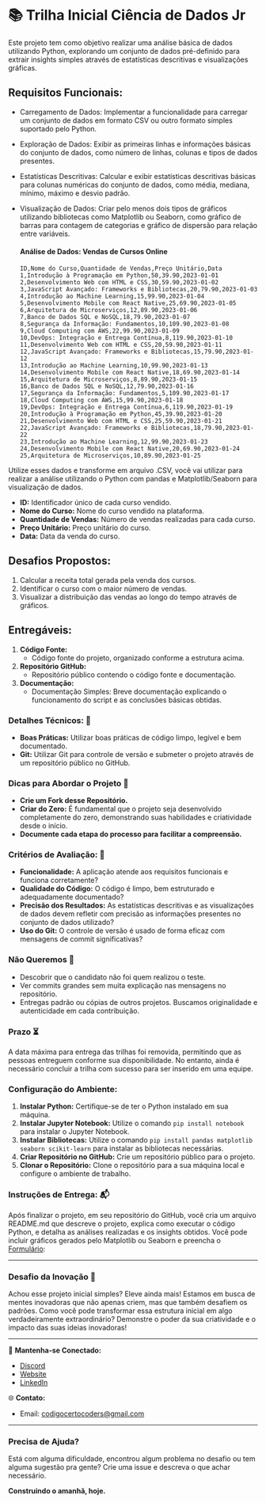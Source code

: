 # 📚 Trilha Inicial Ciência de Dados Jr

Este projeto tem como objetivo realizar uma análise básica de dados utilizando Python, explorando um conjunto de dados pré-definido para extrair insights simples através de estatísticas descritivas e visualizações gráficas.

## Requisitos Funcionais:

- Carregamento de Dados: Implementar a funcionalidade para carregar um conjunto de dados em formato CSV ou outro formato simples suportado pelo Python.
- Exploração de Dados: Exibir as primeiras linhas e informações básicas do conjunto de dados, como número de linhas, colunas e tipos de dados presentes.
- Estatísticas Descritivas: Calcular e exibir estatísticas descritivas básicas para colunas numéricas do conjunto de dados, como média, mediana, mínimo, máximo e desvio padrão.
- Visualização de Dados: Criar pelo menos dois tipos de gráficos utilizando bibliotecas como Matplotlib ou Seaborn, como gráfico de barras para contagem de categorias e gráfico de dispersão para relação entre variáveis.

  #### Análise de Dados: Vendas de Cursos Online


  ```plaintext
  ID,Nome do Curso,Quantidade de Vendas,Preço Unitário,Data
  1,Introdução à Programação em Python,50,39.90,2023-01-01
  2,Desenvolvimento Web com HTML e CSS,30,59.90,2023-01-02
  3,JavaScript Avançado: Frameworks e Bibliotecas,20,79.90,2023-01-03
  4,Introdução ao Machine Learning,15,99.90,2023-01-04
  5,Desenvolvimento Mobile com React Native,25,69.90,2023-01-05
  6,Arquitetura de Microserviços,12,89.90,2023-01-06
  7,Banco de Dados SQL e NoSQL,18,79.90,2023-01-07
  8,Segurança da Informação: Fundamentos,10,109.90,2023-01-08
  9,Cloud Computing com AWS,22,99.90,2023-01-09
  10,DevOps: Integração e Entrega Contínua,8,119.90,2023-01-10
  11,Desenvolvimento Web com HTML e CSS,20,59.90,2023-01-11
  12,JavaScript Avançado: Frameworks e Bibliotecas,15,79.90,2023-01-12
  13,Introdução ao Machine Learning,10,99.90,2023-01-13
  14,Desenvolvimento Mobile com React Native,18,69.90,2023-01-14
  15,Arquitetura de Microserviços,8,89.90,2023-01-15
  16,Banco de Dados SQL e NoSQL,12,79.90,2023-01-16
  17,Segurança da Informação: Fundamentos,5,109.90,2023-01-17
  18,Cloud Computing com AWS,15,99.90,2023-01-18
  19,DevOps: Integração e Entrega Contínua,6,119.90,2023-01-19
  20,Introdução à Programação em Python,45,39.90,2023-01-20
  21,Desenvolvimento Web com HTML e CSS,25,59.90,2023-01-21
  22,JavaScript Avançado: Frameworks e Bibliotecas,18,79.90,2023-01-22
  23,Introdução ao Machine Learning,12,99.90,2023-01-23
  24,Desenvolvimento Mobile com React Native,20,69.90,2023-01-24
  25,Arquitetura de Microserviços,10,89.90,2023-01-25
  ```

Utilize esses dados e transforme em arquivo .CSV, você vai utilizar para realizar a análise utilizando o Python com pandas e Matplotlib/Seaborn para visualização de dados.

- **ID:** Identificador único de cada curso vendido.
- **Nome do Curso:** Nome do curso vendido na plataforma.
- **Quantidade de Vendas:** Número de vendas realizadas para cada curso.
- **Preço Unitário:** Preço unitário do curso.
- **Data:** Data da venda do curso.

## Desafios Propostos:

1. Calcular a receita total gerada pela venda dos cursos.
2. Identificar o curso com o maior número de vendas.
3. Visualizar a distribuição das vendas ao longo do tempo através de gráficos.

## Entregáveis:

1. **Código Fonte:**
   - Código fonte do projeto, organizado conforme a estrutura acima.
2. **Repositório GitHub:**
   - Repositório público contendo o código fonte e documentação.
3. **Documentação:**
   - Documentação Simples: Breve documentação explicando o funcionamento do script e as conclusões básicas obtidas.

### Detalhes Técnicos: 🔧

- **Boas Práticas:** Utilizar boas práticas de código limpo, legível e bem documentado.
- **Git:** Utilizar Git para controle de versão e submeter o projeto através de um repositório público no GitHub.

### Dicas para Abordar o Projeto 🌟

- **Crie um Fork desse Repositório.**
- **Criar do Zero:** É fundamental que o projeto seja desenvolvido completamente do zero, demonstrando suas habilidades e criatividade desde o início.
- **Documente cada etapa do processo para facilitar a compreensão.**

### Critérios de Avaliação: 📝

- **Funcionalidade:** A aplicação atende aos requisitos funcionais e funciona corretamente?
- **Qualidade do Código:** O código é limpo, bem estruturado e adequadamente documentado?
- **Precisão dos Resultados:** As estatísticas descritivas e as visualizações de dados devem refletir com precisão as informações presentes no conjunto de dados utilizado?
- **Uso do Git:** O controle de versão é usado de forma eficaz com mensagens de commit significativas?

### Não Queremos 🚫

- Descobrir que o candidato não foi quem realizou o teste.
- Ver commits grandes sem muita explicação nas mensagens no repositório.
- Entregas padrão ou cópias de outros projetos. Buscamos originalidade e autenticidade em cada contribuição.

### Prazo ⏳

A data máxima para entrega das trilhas foi removida, permitindo que as pessoas entreguem conforme sua disponibilidade. No entanto, ainda é necessário concluir a trilha com sucesso para ser inserido em uma equipe.

### **Configuração do Ambiente:**

1. **Instalar Python:** Certifique-se de ter o Python instalado em sua máquina.
2. **Instalar Jupyter Notebook:** Utilize o comando `pip install notebook` para instalar o Jupyter Notebook.
3. **Instalar Bibliotecas:** Utilize o comando `pip install pandas matplotlib seaborn scikit-learn` para instalar as bibliotecas necessárias.
4. **Criar Repositório no GitHub:** Crie um repositório público para o projeto.
5. **Clonar o Repositório:** Clone o repositório para a sua máquina local e configure o ambiente de trabalho.

### Instruções de Entrega: 📬

Após finalizar o projeto, em seu repositório do GitHub, você cria um arquivo README.md que descreve o projeto, explica como executar o código Python, e detalha as análises realizadas e os insights obtidos. Você pode incluir gráficos gerados pelo Matplotlib ou Seaborn e preencha o [Formulário](https://forms.gle/gZViPMTSDV5nidSu6):

---

### Desafio da Inovação 🚀

Achou esse projeto inicial simples? Eleve ainda mais! Estamos em busca de mentes inovadoras que não apenas criem, mas que também desafiem os padrões. Como você pode transformar essa estrutura inicial em algo verdadeiramente extraordinário? Demonstre o poder da sua criatividade e o impacto das suas ideias inovadoras!

---

🔗 **Mantenha-se Conectado:**

- [Discord](https://discord.gg/wzA9FGZHNv)
- [Website](http://www.codigocertocoders.com.br/)
- [LinkedIn](https://www.linkedin.com/company/codigocerto/)

🌐 **Contato:**

- Email: codigocertocoders@gmail.com

---

### Precisa de Ajuda?

Está com alguma dificuldade, encontrou algum problema no desafio ou tem alguma sugestão pra gente? Crie uma issue e descreva o que achar necessário.

**Construindo o amanhã, hoje.**
